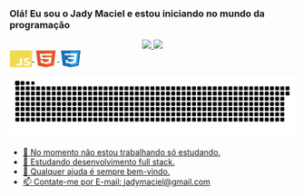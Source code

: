 ### Olá! Eu sou o Jady Maciel e estou iniciando no mundo da programação

<div align="center">
  <a href="https://github.com/rafaballerini">
  <img height="180em" src="https://github-readme-stats.vercel.app/api?username=jadymaciel&show_icons=true&theme=dark&include_all_commits=true&count_private=true"/>
  <img height="180em" src="https://github-readme-stats.vercel.app/api/top-langs/?username=jadymaciel&layout=compact&langs_count=7&theme=dark"/>
</div>
<div>
  <img align="center" alt="Jady-Js" height="30" width="40" src="https://raw.githubusercontent.com/devicons/devicon/master/icons/javascript/javascript-plain.svg">
  <img align="center" alt="Jady-HTML" height="30" width="40" src="https://raw.githubusercontent.com/devicons/devicon/master/icons/html5/html5-original.svg">
  <img align="center" alt="Jady-CSS" height="30" width="40" src="https://raw.githubusercontent.com/devicons/devicon/master/icons/css3/css3-original.svg">
</div>
  
  ![Snake animation](https://github.com/jadymaciel/jadymaciel/blob/output/github-contribution-grid-snake.svg)
  
- 🔭 No momento não estou trabalhando só estudando.
- 🌱 Estudando desenvolvimento full stack.
- 🤔 Qualquer ajuda é sempre bem-vindo.
- 📫 Contate-me por E-mail: jadymaciel@gmail.com



